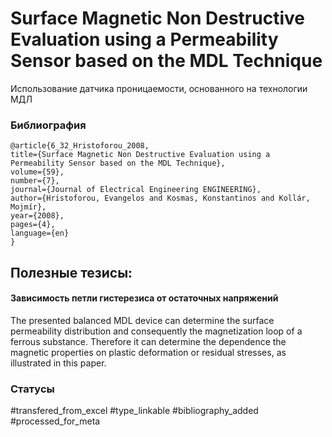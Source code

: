 # Surface Magnetic Non Destructive Evaluation using a Permeability Sensor based on the MDL Technique

Использование датчика проницаемости, основанного на технологии МДЛ

### Библиография
```
@article{6_32_Hristoforou_2008,
title={Surface Magnetic Non Destructive Evaluation using a Permeability Sensor based on the MDL Technique},
volume={59},
number={7},
journal={Journal of Electrical Engineering ENGINEERING},
author={Hristoforou, Evangelos and Kosmas, Konstantinos and Kollár, Mojmír},
year={2008},
pages={4},
language={en}
}
```

## Полезные тезисы:

#### Зависимость петли гистерезиса от остаточных напряжений
The presented balanced MDL device can determine the
surface permeability distribution and consequently the
magnetization loop of a ferrous substance. Therefore it
can determine the dependence the magnetic properties on
plastic deformation or residual stresses, as illustrated in
this paper.

### Статусы
#transfered_from_excel 
#type_linkable 
#bibliography_added
#processed_for_meta
